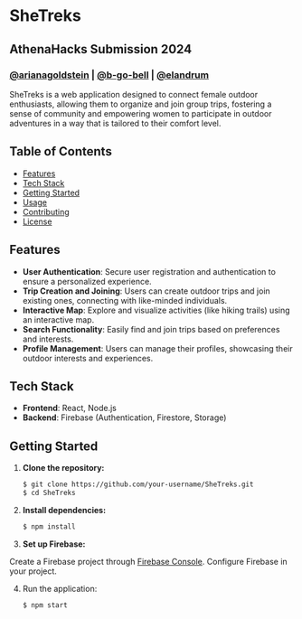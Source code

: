 # SheTreks
## AthenaHacks Submission 2024
### [@arianagoldstein](https://github.com/arianagoldstein) | [@b-go-bell](https://github.com/b-go-bell) | [@elandrum](https://github.com/elandrum)


SheTreks is a web application designed to connect female outdoor enthusiasts, allowing them to organize and join group trips, fostering a sense of community and empowering women to participate in outdoor adventures in a way that is tailored to their comfort level.


## Table of Contents
- [Features](#features)
- [Tech Stack](#tech-stack)
- [Getting Started](#getting-started)
- [Usage](#usage)
- [Contributing](#contributing)
- [License](#license)

## Features

- **User Authentication**: Secure user registration and authentication to ensure a personalized experience.
- **Trip Creation and Joining**: Users can create outdoor trips and join existing ones, connecting with like-minded individuals.
- **Interactive Map**: Explore and visualize activities (like hiking trails) using an interactive map.
- **Search Functionality**: Easily find and join trips based on preferences and interests.
- **Profile Management**: Users can manage their profiles, showcasing their outdoor interests and experiences.

## Tech Stack

- **Frontend**: React, Node.js
- **Backend**: Firebase (Authentication, Firestore, Storage)

## Getting Started

1. **Clone the repository:**
   ```bash
   $ git clone https://github.com/your-username/SheTreks.git
   $ cd SheTreks
   ```
2. **Install dependencies:**
   ```bash
   $ npm install
   ```
3. **Set up Firebase:**

Create a Firebase project through [Firebase Console](https://console.firebase.google.com/). Configure Firebase in your project.

4. Run the application:
    ```bash
   $ npm start
   ```